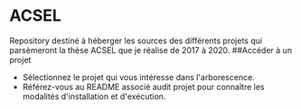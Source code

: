 # ACSEL
Repository destiné à héberger les sources des différents projets qui parsèmeront la thèse ACSEL que je réalise de 2017 à 2020.
##Accéder à un projet
* Sélectionnez le projet qui vous intéresse dans l'arborescence.
* Référez-vous au README associé audit projet pour connaître les modalités d'installation et d'exécution.
